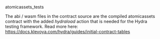 atomicassets_tests

The abi / wasm files in the contract source are the compiled atomicassets contract with the added _hydraload_ action that is needed for the Hydra testing framework. Read more here: https://docs.klevoya.com/hydra/guides/initial-contract-tables
